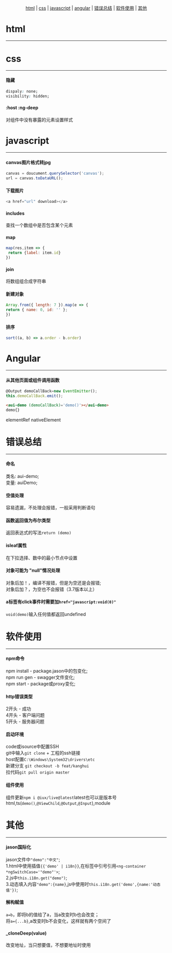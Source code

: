 <span style="display: flex; justify-content: center"><span>[html](#html) | [css](#css) | [javascript](#javascript) | [angular](#angular) | [错误总结](#错误总结) | [软件使用](#软件使用) | [其他](#其他)</span></span>  

# html
* * *
# css
* * *
#### 隐藏
```css
dispaly: none;
visibility: hidden;
```
#### :host :ng-deep
对组件中没有暴露的元素设置样式

# javascript
* * *
#### canvas图片格式转jpg
```javascript
canvas = doucument.querySelector('canvas');
url = canvas.toDataURL();
```

#### 下载图片
```javascript
<a href="url" download></a>
```

#### includes
查找一个数组中是否包含某个元素

#### map
```javascript
map(res,item => {
 return {label: item.id}
})
```

#### join
将数组组合成字符串

#### 新建对象
```js
Array.from({ length: 7 }).map(e => {
return { name: 0, id: '' };
})
```

#### 排序
```javascript
sort((a, b) => a.order - b.order)
```

# Angular
* * *
#### 从其他页面或组件调用函数
```javascript
@Output demoCallBack=new EventEmitter(); 
this.demoCallBack.emit();
```
```html
<aui-demo (demoCallBack)='demo()'></aui-demo>
demo{}
```

elementRef
nativeElement

# 错误总结
* * *
#### 命名
类名: aui-demo;  
变量: auiDemo;

#### 空值处理
容易遗漏，不处理会报错，一般采用判断语句

#### 函数返回值为布尔类型
返回表达式的写法`return (demo)`

#### isleaf属性
在下拉选择、数中的最小节点中设置

#### 对象可能为 "null"情况处理
对象后加！，编译不报错，但是为空还是会报错;  
对象后加？，为空也不会报错（3.7版本以上）  

#### a标签有click事件时需要加`href="javascript:void(0)"`
`void(demo)`输入任何值都返回undefined

# 软件使用
* * *
#### npm命令
npm install - package.jason中的包变化;  
npm run gen - swagger文件变化;  
npm start - package或proxy变化;  

#### http错误类型
2开头 - 成功  
4开头 - 客户端问题  
5开头 - 服务器问题  

#### 启动环境
code或isource中配置SSH  
git中输入`git clone` + 工程的ssh链接  
host配置`C:\Windows\System32\drivers\etc`  
新建分支 `git checkout -b feat/kanghui`  
拉代码`git pull origin master`  

#### 组件使用
组件更新`npm i @iux/live@latest`latest也可以是版本号  
html,ts(`demo()`,`@ViewChild`,`@Output`,`@Input`),module  

# 其他
* * *
#### jason国际化
jason文件中`"demo":"中文"`;  
1.html中使用插值`{{'demo' | i18n}}`,在标签中引号引用`<ng-container *ngSwitchCase='"demo"'>`;  
2.js中`this.i18n.get("demo")`;  
3.动态填入内容`"demo":{name}`,js中使用时`this.i18n.get('demo',{name:'动态值'})`;  

#### 解构赋值
`a=b`，即将b的值给了a，当a改变时b也会改变；   
将`a={...b}`,a改变时b不会变化，这样就有两个空间了  

#### _cloneDeep(value)
改变地址，当只想要值，不想要地址时使用

